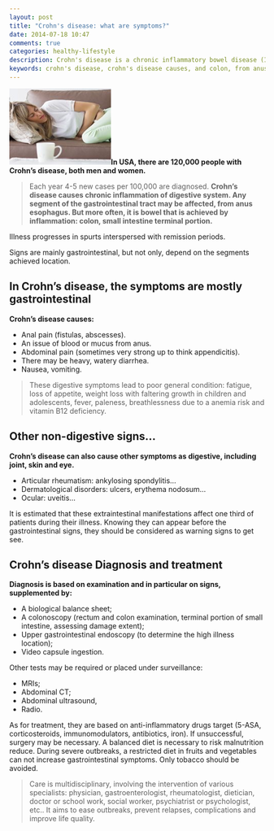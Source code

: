 ```yaml
---
layout: post
title: "Crohn's disease: what are symptoms?"
date: 2014-07-18 10:47
comments: true
categories: healthy-lifestyle
description: Crohn's disease is a chronic inflammatory bowel disease (IBD). What is happening exactly and what are the symptoms of this debilitating autoimmune &hellip;
keywords: crohn's disease, crohn's disease causes, and colon, from anus
---
```

<p><img class="left" src="/images/crohns-disease-what-are-symptoms/0.jpg" width="200" height="150" title="s disease causes, and colon, from anus" alt="Crohn"><strong>In USA, there are 120,000 people with Crohn&rsquo;s disease, both men and women.</strong></p>

<blockquote><p>Each year 4-5 new cases per 100,000 are diagnosed.
<strong>Crohn&rsquo;s disease causes chronic inflammation of digestive system. Any segment of the gastrointestinal tract may be affected, from anus esophagus. But more often, it is bowel that is achieved by inflammation: colon, small intestine terminal portion.</strong></p></blockquote>

<!--more-->


<p>Illness progresses in spurts interspersed with remission periods.</p>

<p>Signs are mainly gastrointestinal, but not only, depend on the segments achieved location.</p>

<h2>In Crohn&rsquo;s disease, the symptoms are mostly gastrointestinal</h2>

<p><strong>Crohn&rsquo;s disease causes:</strong></p>

<ul>
<li>Anal pain (fistulas, abscesses).</li>
<li>An issue of blood or mucus from anus.</li>
<li>Abdominal pain (sometimes very strong up to think appendicitis).</li>
<li>There may be heavy, watery diarrhea.</li>
<li>Nausea, vomiting.</li>
</ul>


<blockquote><p>These digestive symptoms lead to poor general condition: fatigue, loss of appetite, weight loss with faltering growth in children and adolescents, fever, paleness, breathlessness due to a anemia risk and vitamin B12 deficiency.</p></blockquote>

<h2>Other non-digestive signs&hellip;</h2>

<p><strong>Crohn&rsquo;s disease can also cause other symptoms as digestive, including joint, skin and eye.</strong></p>

<ul>
<li>Articular rheumatism: ankylosing spondylitis&hellip;</li>
<li>Dermatological disorders: ulcers, erythema nodosum&hellip;</li>
<li>Ocular: uveitis&hellip;</li>
</ul>


<p>It is estimated that these extraintestinal manifestations affect one third of patients during their illness. Knowing they can appear before the gastrointestinal signs, they should be considered as warning signs to get see.</p>

<h2>Crohn&rsquo;s disease Diagnosis and treatment</h2>

<p><strong>Diagnosis is based on examination and in particular on signs, supplemented by:</strong></p>

<ul>
<li>A biological balance sheet;</li>
<li>A colonoscopy (rectum and colon examination, terminal portion of small intestine, assessing damage extent);</li>
<li>Upper gastrointestinal endoscopy (to determine the high illness location);</li>
<li>Video capsule ingestion.</li>
</ul>


<p>Other tests may be required or placed under surveillance:</p>

<ul>
<li>MRIs;</li>
<li>Abdominal CT;</li>
<li>Abdominal ultrasound,</li>
<li>Radio.</li>
</ul>


<p>As for treatment, they are based on anti-inflammatory drugs target (5-ASA, corticosteroids, immunomodulators, antibiotics, iron). If unsuccessful, surgery may be necessary. A balanced diet is necessary to risk malnutrition reduce. During severe outbreaks, a restricted diet in fruits and vegetables can not increase gastrointestinal symptoms. Only tobacco should be avoided.</p>

<blockquote><p>Care is multidisciplinary, involving the intervention of various specialists: physician, gastroenterologist, rheumatologist, dietician, doctor or school work, social worker, psychiatrist or psychologist, etc..
It aims to ease outbreaks, prevent relapses, complications and improve life quality.</p></blockquote>